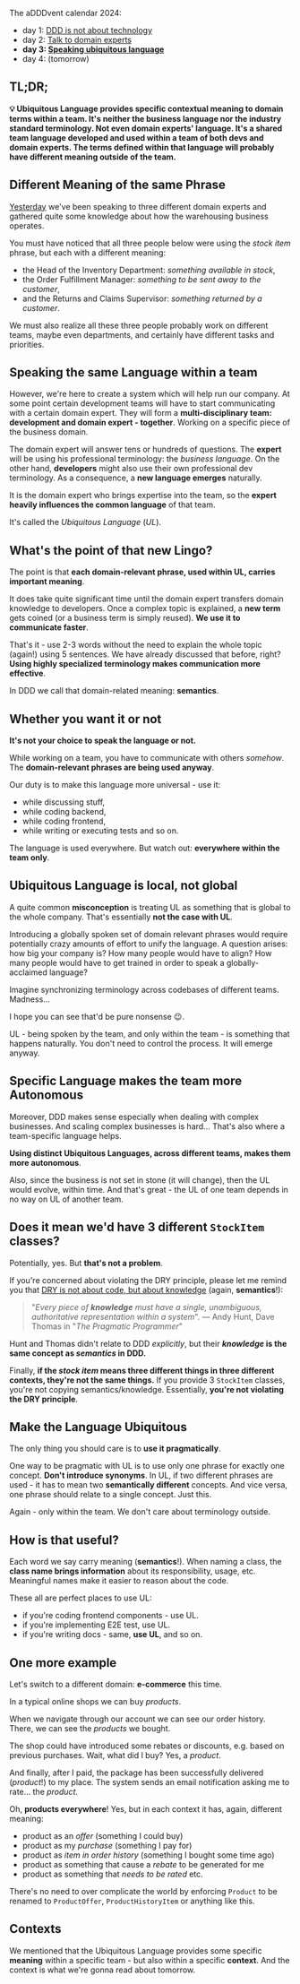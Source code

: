 The aDDDvent calendar 2024:
- day 1: [DDD is not about technology](/ddd-is-not-about-technology)
- day 2: [Talk to domain experts](/ddd-talk-to-domain-experts)
- **day 3: [Speaking ubiquitous language](ddd-speaking-ubiquitous-language)**
- day 4: (tomorrow)

## TL;DR;

**💡 Ubiquitous Language provides specific contextual meaning to domain terms within a team. It's neither the business language nor the industry standard terminology. Not even domain experts' language. It's a shared team language developed and used within a team of both devs and domain experts. The terms defined within that language will probably have different meaning outside of the team.**

## Different Meaning of the same Phrase

[Yesterday](ddd-talk-to-domain-experts) we've been speaking to three different domain experts and gathered quite some knowledge about how the warehousing business operates.

You must have noticed that all three people below were using the *stock item* phrase, but each with a different meaning:
- the Head of the Inventory Department: *something available in stock*,
- the Order Fulfillment Manager: *something to be sent away to the customer*,
- and the Returns and Claims Supervisor: *something returned by a customer*.

We must also realize all these three people probably work on different teams, maybe even departments, and certainly have different tasks and priorities.

## Speaking the same Language within a team

However, we're here to create a system which will help run our company. At some point certain development teams will have to start communicating with a certain domain expert. They will form a **multi-disciplinary team: development and domain expert - together**. Working on a specific piece of the business domain.

The domain expert will answer tens or hundreds of questions. The **expert** will be using his professional terminology: the *business language*. On the other hand, **developers** might also use their own professional dev terminology. As a consequence, a **new language emerges** naturally.

It is the domain expert who brings expertise into the team, so the **expert heavily influences the common language** of that team.

It's called the *Ubiquitous Language* (*UL*).

## What's the point of that new Lingo?

The point is that **each domain-relevant phrase, used within UL, carries important meaning**.

It does take quite significant time until the domain expert transfers domain knowledge to developers. Once a complex topic is explained, a **new term** gets coined (or a business term is simply reused). **We use it to communicate faster**.

That's it - use 2-3 words without the need to explain the whole topic (again!) using 5 sentences. We have already discussed that before, right? **Using highly specialized terminology makes communication more effective**.

In DDD we call that domain-related meaning: **semantics**.

## Whether you want it or not

**It's not your choice to speak the language or not.**

While working on a team, you have to communicate with others *somehow*. The **domain-relevant phrases are being used anyway**.

Our duty is to make this language more universal - use it:
- while discussing stuff,
- while coding backend,
- while coding frontend,
- while writing or executing tests and so on.

The language is used everywhere. But watch out: **everywhere within the team only**.

## Ubiquitous Language is local, not global

A quite common **misconception** is treating UL as something that is global to the whole company. That's essentially **not the case with UL**.

Introducing a globally spoken set of domain relevant phrases would require potentially crazy amounts of effort to unify the language. A question arises: how big your company is? How many people would have to align? How many people would have to get trained in order to speak a globally-acclaimed language?

Imagine synchronizing terminology across codebases of different teams. Madness...

I hope you can see that'd be pure nonsense 😉.

UL - being spoken by the team, and only within the team - is something that happens naturally. You don't need to control the process. It will emerge anyway.

## Specific Language makes the team more Autonomous

Moreover, DDD makes sense especially when dealing with complex businesses. And scaling complex businesses is hard... That's also where a team-specific language helps.

**Using distinct Ubiquitous Languages, across different teams, makes them more autonomous**.

Also, since the business is not set in stone (it will change), then the UL would evolve, within time. And that's great - the UL of one team depends in no way on UL of another team.

## Does it mean we'd have 3 different `StockItem` classes?

Potentially, yes. But **that's not a problem**.

If you're concerned about violating the DRY principle, please let me remind you that [DRY is not about code, but about knowledge](https://en.wikipedia.org/wiki/Don%27t_repeat_yourself) (again, **semantics**!):

> "*Every piece of **knowledge** must have a single, unambiguous, authoritative representation within a system*".
― Andy Hunt, Dave Thomas in "*The Pragmatic Programmer*"

Hunt and Thomas didn't relate to DDD *explicitly*, but their **_knowledge_ is the same concept as *semantics* in DDD.**

Finally, **if the *stock item* means three different things in three different contexts, they're not the same things.** If you provide 3 `StockItem` classes, you're not copying semantics/knowledge. Essentially, **you're not violating the DRY principle**.

## Make the Language Ubiquitous

The only thing you should care is to **use it pragmatically**.

One way to be pragmatic with UL is to use only one phrase for exactly one concept. **Don't introduce synonyms**. In UL, if two different phrases are used - it has to mean two **semantically different** concepts. And vice versa, one phrase should relate to a single concept. Just this.

Again - only within the team. We don't care about terminology outside.

## How is that useful?

Each word we say carry meaning (**semantics**!). When naming a class, the **class name brings information** about its responsibility, usage, etc. Meaningful names make it easier to reason about the code.

These all are perfect places to use UL:
- if you're coding frontend components - use UL.
- if you're implementing E2E test, use UL.
- if you're writing docs - same, **use UL**, and so on.

## One more example

Let's switch to a different domain: **e-commerce** this time.

In a typical online shops we can buy *products*.

When we navigate through our account we can see our order history. There, we can see the *products* we bought.

The shop could have introduced some rebates or discounts, e.g. based on previous purchases. Wait, what did I buy? Yes, a *product*.

And finally, after I paid, the package has been successfully delivered (*product*!) to my place. The system sends an email notification asking me to rate... the *product*.

Oh, **products everywhere**! Yes, but in each context it has, again, different meaning:
- product as an *offer* (something I could buy)
- product as my *purchase* (something I pay for)
- product as *item in order history* (something I bought some time ago)
- product as something that cause a *rebate* to be generated for me
- product as something that *needs to be rated*
etc.

There's no need to over complicate the world by enforcing `Product` to be renamed to `ProductOffer`, `ProductHistoryItem` or anything like this.

## Contexts

We mentioned that the Ubiquitous Language provides some specific **meaning** within a specific team - but also within a specific **context**. And the context is what we're gonna read about tomorrow.
